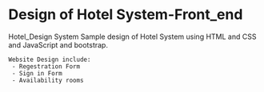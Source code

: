 # Design of Hotel System-Front_end
Hotel_Design System
Sample design of Hotel System using HTML and CSS and JavaScript and bootstrap. 

    Website Design include:
     - Regestration Form
     - Sign in Form
	 - Availability rooms
		 
 
